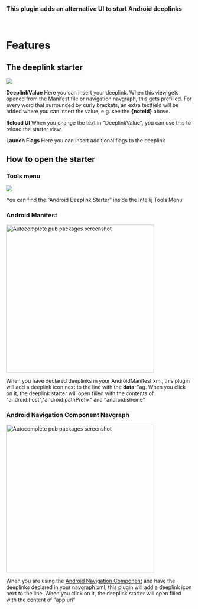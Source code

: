   <h3>This plugin adds an alternative UI to start Android deeplinks</h3>
    <br>
    <h1>Features</h1>
    <h2>The deeplink starter</h2>
    <p>
        <img src="https://raw.githubusercontent.com/Foso/Android_Deeplink_Starter/master/docs/deeplinkStarter.png"/>
    <p>
    <p><strong>DeeplinkValue</strong>
   Here you can insert your deeplink. When this view gets opened from the Manifest file or navigation navgraph, this gets prefilled.
    For every word that surrounded by curly brackets, an extra textfield will be added where you can insert the value, e.g. see the <strong>{noteId}</strong> above.
</p>
    <p><strong>Reload UI</strong>
        When you change the text in "DeeplinkValue", you can use this to reload the starter view.
    </p>
    <p><strong>Launch Flags</strong>
        Here you can insert additional flags to the deeplink
    </p>
    <h2>How to open the starter</h2>
    <h3>Tools menu</h3>
    <p>
        <img src="https://raw.githubusercontent.com/Foso/Android_Deeplink_Starter/master/docs/toolsmenu.png"/>
    <p>
    <p> You can find the "Android Deeplink Starter" inside the Intellij Tools Menu</p>
    <h3>Android Manifest</h3>
    <p>
        <img src="https://raw.githubusercontent.com/Foso/Android_Deeplink_Starter/master/docs/manifestdeeplink.png" width="400" alt="Autocomplete pub packages screenshot"/>
    <p>
    <p>When you have declared deeplinks  in your AndroidManifest xml, this plugin will add a deeplink icon next to the line with the <strong>data</strong>-Tag.
        When you click on it, the deeplink starter will open filled with the contents of "android:host","android:pathPrefix" and "android:sheme"</p>
    <h3>Android Navigation Component Navgraph </h3>
    <p>
        <img src=" https://raw.githubusercontent.com/Foso/Android_Deeplink_Starter/master/docs/navigationdeeplink.png" width="400" alt="Autocomplete pub packages screenshot"/>
    <p>
    <p>When you are using the <a href="https://developer.android.com/guide/navigation/navigation-getting-started">Android Navigation Component</a> and have the deeplinks declared in your navgraph xml, this plugin will add a deeplink icon next to the line.
        When you click on it, the deeplink starter will open filled with the content of "app:uri"</p>
